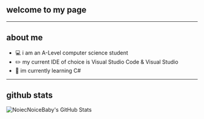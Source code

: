 ## welcome to my page

---
## about me 
* 💻 i am an A-Level computer science student 
* ✏️ my current IDE of choice is Visual Studio Code & Visual Studio
* 🎵 im currently learning C#

---
## github stats
<img align="left" alt="NoiecNoiceBaby's GitHub Stats" src="https://github-readme-stats.vercel.app/api?username=NoiceNoiceBaby&show_icons=true&hide_border=true" />
